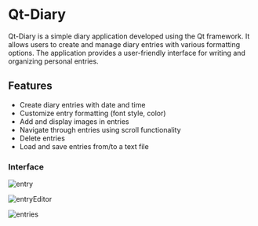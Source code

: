 # Qt-Diary
Qt-Diary is a simple diary application developed using the Qt framework. It allows users to create and manage diary entries with various formatting options. The application provides a user-friendly interface for writing and organizing personal entries.

## Features
- Create diary entries with date and time
- Customize entry formatting (font style, color)
- Add and display images in entries
- Navigate through entries using scroll functionality
- Delete entries
- Load and save entries from/to a text file

### Interface
![entry](https://github.com/JakubAdamus/Qt-Diary/assets/72299770/26809497-4aec-4d04-b96c-9a26be0d365c)

![entryEditor](https://github.com/JakubAdamus/Qt-Diary/assets/72299770/db16b4eb-cbeb-40ba-a9c6-271e7a456b02)

![entries](https://github.com/JakubAdamus/Qt-Diary/assets/72299770/c58ddee5-1bd7-4baf-bb1b-f4c144173c5c)
